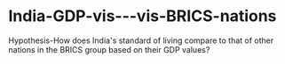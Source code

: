 # India-GDP-vis---vis-BRICS-nations
Hypothesis-How does India's standard of living compare to that of other nations in the BRICS group based on their GDP values?

